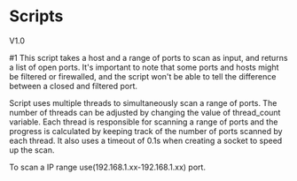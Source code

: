 # Scripts

V1.0

#1 This script takes a host and a range of ports to scan as input, and returns a list of open ports.
It's important to note that some ports and hosts might be filtered or firewalled, and the script won't be able to tell the difference between a closed and filtered port.

Script uses multiple threads to simultaneously scan a range of ports. The number of threads can be adjusted by changing the value of thread_count variable.
Each thread is responsible for scanning a range of ports and the progress is calculated by keeping track of the number of ports scanned by each thread.
It also uses a timeout of 0.1s when creating a socket to speed up the scan.

To scan a IP range use(192.168.1.xx-192.168.1.xx) port.

